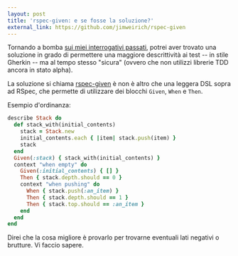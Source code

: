 ```yaml
---
layout: post
title: 'rspec-given: e se fosse la soluzione?'
external_link: https://github.com/jimweirich/rspec-given
---
```


Tornando a bomba [sui miei interrogativi passati](/blog/2011/12/alternative-a-cucumber.html),
potrei aver trovato una soluzione in grado di permettere una maggiore
descrittività ai test -- in stile Gherkin -- ma al tempo stesso "sicura" (ovvero che
non utilizzi librerie TDD ancora in stato alpha).

La soluzione si chiama [rspec-given](https://github.com/jimweirich/rspec-given) è non è altro
che una leggera DSL sopra ad RSpec, che permette di utilizzare dei
blocchi `Given`, `When` e `Then`.

Esempio d'ordinanza:

```ruby
describe Stack do
  def stack_with(initial_contents)
    stack = Stack.new
    initial_contents.each { |item| stack.push(item) }
    stack
  end
  Given(:stack) { stack_with(initial_contents) }
  context "when empty" do
    Given(:initial_contents) { [] }
    Then { stack.depth.should == 0 }
    context "when pushing" do
      When { stack.push(:an_item) }
      Then { stack.depth.should == 1 }
      Then { stack.top.should == :an_item }
    end
  end
end
```

Direi che la cosa migliore è provarlo per trovarne eventuali lati
negativi o brutture. Vi faccio sapere.
